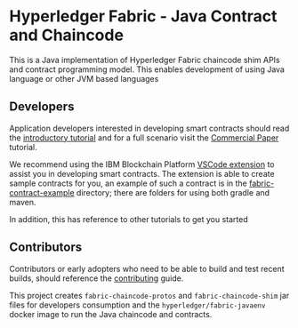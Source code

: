 # Hyperledger Fabric - Java Contract and Chaincode

This is a Java implementation of Hyperledger Fabric chaincode shim APIs and contract programming model.  This enables development of using Java language or other JVM based languages

## Developers

Application developers interested in developing smart contracts should read the [introductory tutorial](CONTRACT_TUTORIAL.md) and for a full scenario visit the
[Commercial Paper](https://hyperledger-fabric.readthedocs.io/en/latest/tutorial/commercial_paper.html) tutorial.

We recommend using the IBM Blockchain Platform [VSCode extension](https://marketplace.visualstudio.com/items?itemName=IBMBlockchain.ibm-blockchain-platform) to assist you in developing smart contracts. The extension is able to create sample contracts for you, an example of such a contract is in the [fabric-contract-example](./fabric-contract-example) directory; there are folders for using both gradle and maven.

In addition, this has reference to other tutorials to get you started

## Contributors

Contributors or early adopters who need to be able to build and test recent builds, should reference the [contributing](CONTRIBUTING.md) guide.

This project creates `fabric-chaincode-protos` and `fabric-chaincode-shim` jar files for developers consumption and the `hyperledger/fabric-javaenv` docker image to run the Java chaincode and contracts.


